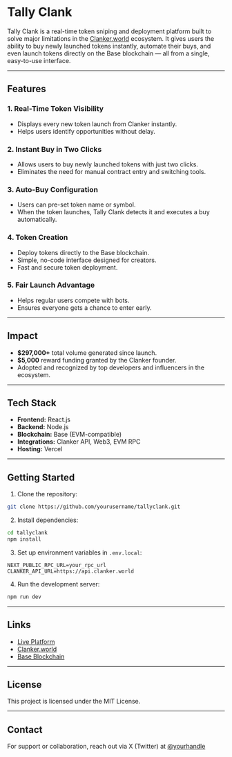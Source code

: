 # Tally Clank

Tally Clank is a real-time token sniping and deployment platform built to solve major limitations in the [Clanker.world](https://clanker.world) ecosystem. It gives users the ability to buy newly launched tokens instantly, automate their buys, and even launch tokens directly on the Base blockchain — all from a single, easy-to-use interface.

---

## Features

### 1. Real-Time Token Visibility
- Displays every new token launch from Clanker instantly.
- Helps users identify opportunities without delay.

### 2. Instant Buy in Two Clicks
- Allows users to buy newly launched tokens with just two clicks.
- Eliminates the need for manual contract entry and switching tools.

### 3. Auto-Buy Configuration
- Users can pre-set token name or symbol.
- When the token launches, Tally Clank detects it and executes a buy automatically.

### 4. Token Creation
- Deploy tokens directly to the Base blockchain.
- Simple, no-code interface designed for creators.
- Fast and secure token deployment.

### 5. Fair Launch Advantage
- Helps regular users compete with bots.
- Ensures everyone gets a chance to enter early.

---

## Impact

- **$297,000+** total volume generated since launch.
- **$5,000** reward funding granted by the Clanker founder.
- Adopted and recognized by top developers and influencers in the ecosystem.

---

## Tech Stack

- **Frontend:** React.js  
- **Backend:** Node.js  
- **Blockchain:** Base (EVM-compatible)  
- **Integrations:** Clanker API, Web3, EVM RPC  
- **Hosting:** Vercel

---

## Getting Started

1. Clone the repository:
```bash
git clone https://github.com/yourusername/tallyclank.git
```

2. Install dependencies:
```bash
cd tallyclank
npm install
```

3. Set up environment variables in `.env.local`:
```env
NEXT_PUBLIC_RPC_URL=your_rpc_url
CLANKER_API_URL=https://api.clanker.world
```

4. Run the development server:
```bash
npm run dev
```

---

## Links

- [Live Platform](https://tallyclank.fun/)  
- [Clanker.world](https://clanker.world/)  
- [Base Blockchain](https://base.org/)

---

## License

This project is licensed under the MIT License.

---

## Contact

For support or collaboration, reach out via X (Twitter) at [@yourhandle](https://twitter.com/tallyclank)
